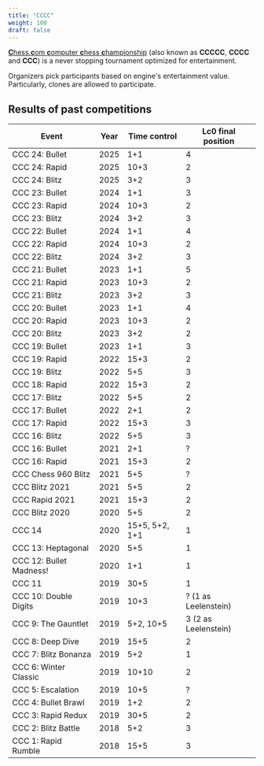 ```yaml
---
title: "CCCC"
weight: 100
draft: false
---
```


[**C**hess.**c**om **c**omputer **c**hess **c**hampionship](https://chess.com/cccc) (also known as **CCCCC**, **CCCC** and **CCC**) is a never stopping tournament optimized for entertainment.

Organizers pick participants based on engine's entertainment value. Particularly, clones are allowed to participate.

## Results of past competitions

| Event                  | Year | Time control   | Lc0 final position   |
| ----------------------- | ---- | -------------- | -------------------- |
| CCC 24: Bullet          | 2025 | 1+1            | 4                    |
| CCC 24: Rapid           | 2025 | 10+3           | 2                    |
| CCC 24: Blitz           | 2025 | 3+2            | 3                    |
| CCC 23: Bullet          | 2024 | 1+1            | 3                    |
| CCC 23: Rapid           | 2024 | 10+3           | 2                    |
| CCC 23: Blitz           | 2024 | 3+2            | 3                    |
| CCC 22: Bullet          | 2024 | 1+1            | 4                    |
| CCC 22: Rapid           | 2024 | 10+3           | 2                    |
| CCC 22: Blitz           | 2024 | 3+2            | 3                    |
| CCC 21: Bullet          | 2023 | 1+1            | 5                    |
| CCC 21: Rapid           | 2023 | 10+3           | 2                    |
| CCC 21: Blitz           | 2023 | 3+2            | 3                    |
| CCC 20: Bullet          | 2023 | 1+1            | 4                    |
| CCC 20: Rapid           | 2023 | 10+3           | 2                    |
| CCC 20: Blitz           | 2023 | 3+2            | 2                    |
| CCC 19: Bullet          | 2023 | 1+1            | 3                    |
| CCC 19: Rapid           | 2022 | 15+3           | 2                    |
| CCC 19: Blitz           | 2022 | 5+5            | 3                    |
| CCC 18: Rapid           | 2022 | 15+3           | 2                    |
| CCC 17: Blitz           | 2022 | 5+5            | 2                    |
| CCC 17: Bullet          | 2022 | 2+1            | 2                    |
| CCC 17: Rapid           | 2022 | 15+3           | 3                    |
| CCC 16: Blitz           | 2022 | 5+5            | 3                    |
| CCC 16: Bullet          | 2021 | 2+1            | ?                    |
| CCC 16: Rapid           | 2021 | 15+3           | 2                    |
| CCC Chess 960 Blitz     | 2021 | 5+5            | ?                    |
| CCC Blitz 2021          | 2021 | 5+5            | 2                    |
| CCC Rapid 2021          | 2021 | 15+3           | 2                    |
| CCC Blitz 2020          | 2020 | 5+5            | 2                    |
| CCC 14                  | 2020 | 15+5, 5+2, 1+1 | 1                    |
| CCC 13: Heptagonal      | 2020 | 5+5            | 1                    |
| CCC 12: Bullet Madness! | 2020 | 1+1            | 1                    |
| CCC 11                  | 2019 | 30+5           | 1                    |
| CCC 10: Double Digits   | 2019 | 10+3           | ? (1 as Leelenstein) |
| CCC 9: The Gauntlet     | 2019 | 5+2, 10+5      | 3 (2 as Leelenstein) |
| CCC 8: Deep Dive        | 2019 | 15+5           | 2                    |
| CCC 7: Blitz Bonanza    | 2019 | 5+2            | 1                    |
| CCC 6: Winter Classic   | 2019 | 10+10          | 2                    |
| CCC 5: Escalation       | 2019 | 10+5           | ?                    |
| CCC 4: Bullet Brawl     | 2019 | 1+2            | 2                    |
| CCC 3: Rapid Redux      | 2019 | 30+5           | 2                    |
| CCC 2: Blitz Battle     | 2018 | 5+2            | 3                    |
| CCC 1: Rapid Rumble     | 2018 | 15+5           | 3                    |
